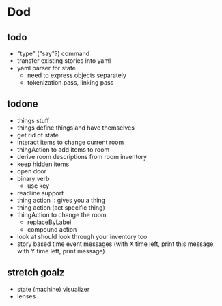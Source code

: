 # Dod

## todo
- "type" ("say"?) command
- transfer existing stories into yaml
- yaml parser for state
  - need to express objects separately
  - tokenization pass, linking pass

## todone
- things stuff
- things define things and have themselves
- get rid of state
- interact items to change current room
- thingAction to add items to room
- derive room descriptions from room inventory
 - keep hidden items
- open door
- binary verb
  - use key
- readline support
- thing action :: gives you a thing
- thing action (act specific thing)
- thingAction to change the room
  - replaceByLabel
  - compound action
- look at should look through your inventory too
- story based time event messages (with X time left, print this message, with Y time left, print message)

## stretch goalz
- state (machine) visualizer
- lenses
